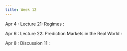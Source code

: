 ```yaml
---
title: Week 12
---
```


Apr 4
: Lecture 21: Regimes
    :    

Apr 6
: Lecture 22: Prediction Markets in the Real World
    :   

Apr 8
: Discussion 11
    :   